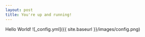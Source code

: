 ```yaml
---
layout: post
title: You're up and running!
---
```


Hello World!
![_config.yml]({{ site.baseurl }}/images/config.png)